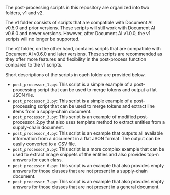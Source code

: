 The post-processing scripts in this repository are organized into two folders, v1 and v2.

The v1 folder consists of scripts that are compatible with Document AI v0.5.0 and prior versions. These scripts will still work with Document AI v0.6.0 and newer versions. However, after Document AI v1.0.0, the v1 scripts will no longer be supported.

The v2 folder, on the other hand, contains scripts that are compatible with Document AI v0.6.0 and later versions. These scripts are recommended as they offer more features and flexibility in the post-process function compared to the v1 scripts.

Short descriptions of the scripts in each folder are provided below.
- `post_processor_1.py`: This script is a simple example of a post-processing script that can be used to merge tokens and output a flat JSON file.
- `post_processor_2.py`: This script is a simple example of a post-processing script that can be used to merge tokens and extract line items from a supply-chain document.
- `post_processor_3.py`: This script is an example of modified post-processor_2.py that also uses template method to extract entities from a supply-chain document.
- `post_processor_4.py`: This script is an example that outputs all available information from a document in a flat JSON format. The output can be easily converted to a CSV file.
- `post_processor_5.py`: This script is a more complex example that can be used to extract image snippets of the entities and also provides top-n answers for each class.
- `post_processor_6.py`: This script is an example that also provides empty answers for those classes that are not present in a supply-chain document.
- `post_processor_7.py`: This script is an example that also provides empty answers for those classes that are not present in a general document.